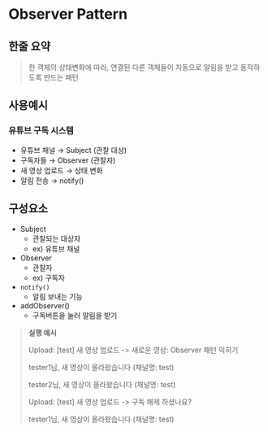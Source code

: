 # Observer Pattern

## 한줄 요약
> 한 객체의 상태변화에 따라, 연결된 다른 객체들이 자동으로 알림을 받고 동작하도록 만드는 패턴

## 사용예시

### 유튜브 구독 시스템

- 유튜브 채널 → Subject (관찰 대상)
- 구독자들 → Observer (관찰자)
- 새 영상 업로드 → 상태 변화 
- 알림 전송 → notify()

## 구성요소
- Subject
  - 관찰되는 대상자
  - ex) 유튜브 채널
- Observer
  - 관찰자
  - ex) 구독자
- `notify()`
  - 알림 보내는 기능
- addObserver()
  - 구독버튼을 눌러 알림을 받기


> **실행 예시**
> 
> Upload: [test] 새 영상 업로드 -> 새로운 영상: Observer 패턴 익히기
>
> tester1님, 새 영상이 올라왔습니다 (채널명: test)
> 
> tester2님, 새 영상이 올라왔습니다 (채널명: test)
> 
> Upload: [test] 새 영상 업로드 -> 구독 해제 하셨나요?
> 
> tester1님, 새 영상이 올라왔습니다 (채널명: test)
